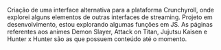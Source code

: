 Criação de uma interface alternativa para a plataforma Crunchyroll, onde explorei alguns elementos de outras interfaces de streaming. Projeto em desenvolvimento, estou explorando algumas funções em JS.
As páginas referentes aos animes Demon Slayer, Attack on Titan, Jujutsu Kaisen e Hunter x Hunter são as que possuem conteúdo até o momento.
